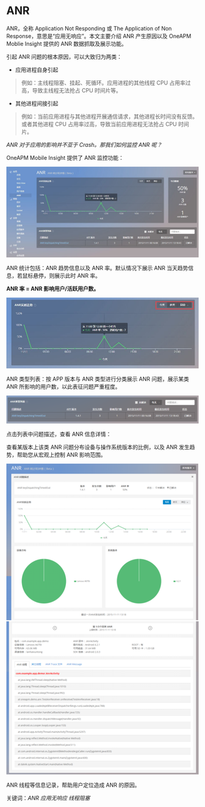 # ANR

ANR，全称 Application Not Responding 或 The Application of Non Response，意思是“应用无响应”。本文主要介绍 ANR 产生原因以及 OneAPM Moblie Insight 提供的 ANR 数据抓取及展示功能。

引起 ANR 问题的根本原因，可以大致归为两类：

* 应用进程自身引起

>例如：主线程阻塞、挂起、死循环。应用进程的其他线程 CPU 占用率过高，导致主线程无法抢占 CPU 时间片等。

* 其他进程间接引起

> 例如：当前应用进程与其他进程开展通信请求，其他进程长时间没有反馈。或者其他进程 CPU 占用率过高，导致当前应用进程无法抢占 CPU 时间片。

*ANR 对于应用的影响并不亚于 Crash。那我们如何监控 ANR 呢？*

OneAPM Mobile Insight 提供了 ANR 监控功能：

![](ANR1.jpg)

ANR 统计包括：ANR 趋势信息以及 ANR 率。默认情况下展示 ANR 当天趋势信息，若鼠标悬停，则展示此时 ANR 率。

**ANR 率 = ANR 影响用户/活跃用户数。**

![](ANR2.jpg)

ANR 类型列表：按 APP 版本与 ANR 类型进行分类展示 ANR 问题，展示某类 ANR 所影响的用户数，以此表征问题严重程度。

![](ANR3.png)

点击列表中问题描述，查看 ANR 信息详情：

查看某版本上该类 ANR 问题分布设备与操作系统版本的比例，以及 ANR 发生趋势，帮助您从宏观上控制 ANR 影响范围。

![](ANR4.png)
![](anr5.png)

ANR 线程等信息记录，帮助用户定位造成 ANR 的原因。

关键词：*ANR 应用无响应 线程阻塞*
